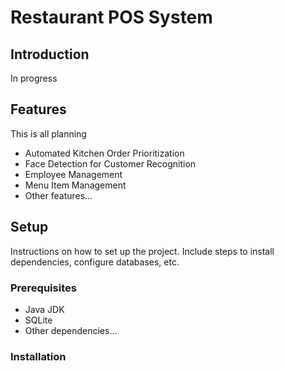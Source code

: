 # Restaurant POS System

## Introduction
In progress

## Features
This is all planning
- Automated Kitchen Order Prioritization
- Face Detection for Customer Recognition
- Employee Management
- Menu Item Management
- Other features...

## Setup
Instructions on how to set up the project. Include steps to install dependencies, configure databases, etc.

### Prerequisites
- Java JDK
- SQLite
- Other dependencies...

### Installation
